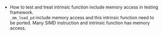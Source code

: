 * How to test and treat intrinsic function include memory access in testing framework.  
`_mm_load_pd` include memory access and this intrinsic function need to be ported. Many SIMD instruction and intrinsic function has memory access.
